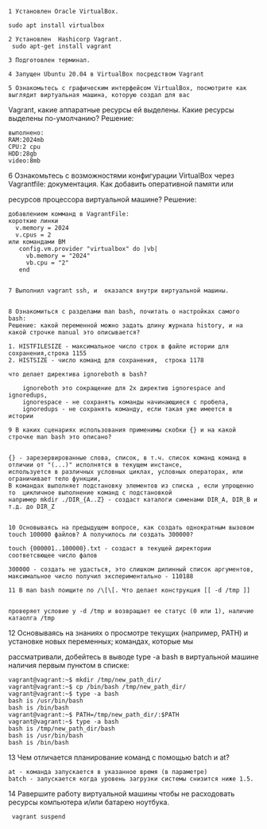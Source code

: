 
    1 Установлен Oracle VirtualBox.
    
    sudo apt install virtualbox

    2 Установлен  Hashicorp Vagrant.
     sudo apt-get install vagrant

    3 Подготовлен терминал.
    
    4 Запущен Ubuntu 20.04 в VirtualBox посредством Vagrant     

    5 Ознакомьтесь с графическим интерфейсом VirtualBox, посмотрите как выглядит виртуальная машина, которую создал для вас 

Vagrant, какие аппаратные ресурсы ей выделены. Какие ресурсы выделены по-умолчанию?
    Решение:

    выполнено:
    RAM:2024mb
    CPU:2 cpu
    HDD:28gb
    video:8mb

   6 Ознакомьтесь с возможностями конфигурации VirtualBox через Vagrantfile: документация. Как добавить оперативной памяти или 

ресурсов процессора виртуальной машине?
    Решение:

    добавлением комманд в VagrantFile:
    короткие линки
      v.memory = 2024
      v.cpus = 2
    или командами ВМ
       config.vm.provider "virtualbox" do |vb|
         vb.memory = "2024"
         vb.cpu = "2"
       end
      

    7 Выполнил vagrant ssh, и  оказался внутри виртуальной машины. 
        

    8 Ознакомиться с разделами man bash, почитать о настройках самого bash:
    Решение: какой переменной можно задать длину журнала history, и на какой строчке manual это описывается?

    1. HISTFILESIZE - максимальное число строк в файле истории для сохранения,строка 1155
    2. HISTSIZE - число команд для сохранения,  строка 1178

    что делает директива ignoreboth в bash?

        ignoreboth это сокращение для 2х директив ignorespace and ignoredups, 
        ignorespace - не сохранять команды начинающиеся с пробела, 
        ignoredups - не сохранять команду, если такая уже имеется в истории

    9 В каких сценариях использования применимы скобки {} и на какой строчке man bash это описано?
    

    {} - зарезервированные слова, список, в т.ч. список команд команд в отличии от "(...)" исполнятся в текущем инстансе, 
    используется в различных условных циклах, условных операторах, или ограничивает тело функции, 
    В командах выполняет подстановку элементов из списка , если упрощенно то  цикличное выполнение команд с подстановкой 
    например mkdir ./DIR_{A..Z} - создаст каталоги сименами DIR_A, DIR_B и т.д. до DIR_Z
    

    10 Основываясь на предыдущем вопросе, как создать однократным вызовом touch 100000 файлов? А получилось ли создать 300000?
    
    touch {000001..100000}.txt - создаст в текущей директории соответсвющее число фалов

    300000 - создать не удасться, это слишком дилинный список аргументов, максимальное число получил экспериментально - 110188

    11 В man bash поищите по /\[\[. Что делает конструкция [[ -d /tmp ]]
    

    проверяет условие у -d /tmp и возвращает ее статус (0 или 1), наличие катаолга /tmp

    
   12 Основываясь на знаниях о просмотре текущих (например, PATH) и установке новых переменных; командах, которые мы 

рассматривали, добейтесь в выводе type -a bash в виртуальной машине наличия первым пунктом в списке:
    

    vagrant@vagrant:~$ mkdir /tmp/new_path_dir/
    vagrant@vagrant:~$ cp /bin/bash /tmp/new_path_dir/
    vagrant@vagrant:~$ type -a bash
    bash is /usr/bin/bash
    bash is /bin/bash
    vagrant@vagrant:~$ PATH=/tmp/new_path_dir/:$PATH
    vagrant@vagrant:~$ type -a bash
    bash is /tmp/new_path_dir/bash
    bash is /usr/bin/bash
    bash is /bin/bash
      
        

   13 Чем отличается планирование команд с помощью batch и at?
    

    at - команда запускается в указанное время (в параметре)
    batch - запускается когда уровень загрузки системы снизится ниже 1.5.
    

   14 Pавершите работу виртуальной машины чтобы не расходовать ресурсы компьютера и/или батарею ноутбука.
    
     vagrant suspend

